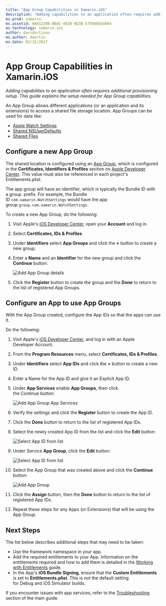 ```yaml
---
title: "App Group Capabilities in Xamarin.iOS"
description: "Adding capabilities to an application often requires additional provisioning setup. This guide explains the setup needed for App Group capabilities."
ms.prod: xamarin
ms.assetid: 0A61220B-BBAC-492B-9D3B-578986E64064
ms.technology: xamarin-ios
author: davidortinau
ms.author: daortin
ms.date: 03/15/2017
---
```


# App Group Capabilities in Xamarin.iOS

_Adding capabilities to an application often requires additional provisioning setup. This guide explains the setup needed for App Group capabilities._

An App Group allows different applications (or an application and its extensions) to access a shared file storage location. App Groups can be used for data like:

* [Apple Watch Settings](~/ios/watchos/app-fundamentals/settings.md)
* [Shared NSUserDefaults](~/ios/app-fundamentals/user-defaults.md)
* [Shared Files](~/ios/watchos/app-fundamentals/parent-app.md#files)

## Configure a new App Group

The shared location is configured using an [App Group](https://developer.apple.com/library/content/documentation/Miscellaneous/Reference/EntitlementKeyReference/Chapters/EnablingAppSandbox.html#//apple_ref/doc/uid/TP40011195-CH4-SW19), which is configured in the **Certificates, Identifiers & Profiles** section on [Apple Developer Center](https://developer.apple.com/account/). This value must also be referenced in each project's Entitlements.plist.

The app group will have an identifier, which is typically the Bundle ID with a group. prefix. For example, the Bundle ID `com.xamarin.WatchSettings` would have the app group `group.com.xamarin.WatchSettings`.

To create a new App Group, do the following:

1. Visit Apple's [iOS Developer Center](https://developer.apple.com/account/), open your **Account** and log in.
2. Select **Certificates, IDs & Profiles**.
3. Under **Identifiers** select **App Groups** and click the **+** button to create a new group.
4. Enter a **Name** and an **Identifier** for the new group and click the **Continue** button: 
   
    ![Add App Group details](app-groups-capabilities-images/image52.png)

5. Click the **Register** button to create the group and the **Done** to return to the list of registered App Groups.

## Configure an App to use App Groups

With the App Group created, configure the App IDs so that the apps can use it.

Do the following:

1. Visit Apple's [iOS Developer Center](https://developer.apple.com/account/), and log in with an Apple Developer Account.
2. From the **Program Resources** menu, select **Certificates, IDs & Profiles**.
3. Under **Identifiers** select **App IDs** and click the **+** button to create a new ID.
4. Enter a Name for the App ID and give it an Explicit App ID.
5. Under **App Services** enable **App Groups**, then click the Continue button:

    ![Add App Group App Services](app-groups-capabilities-images/image53.png)

6. Verify the settings and click the **Register** button to create the App ID.
7. Click the **Done** button to return to the list of registered App IDs.
8. Select the newly created App ID from the list and click the **Edit** button:

    ![Select App ID from list](app-groups-capabilities-images/image54.png)

9. Under Service **App Group**, click the **Edit** button:

    ![Select App ID from list](app-groups-capabilities-images/image55.png)

10. Select the App Group that was created above and click the **Continue** button:

    ![Add App Group](app-groups-capabilities-images/image56.png)

11. Click the **Assign** button, then the **Done** button to return to the list of registered App IDs.
12. Repeat these steps for any Apps (or Extensions) that will be using the App Group.

## Next Steps

The list below describes additional steps that may need to be taken:

* Use the framework namespace in your app.
* Add the required entitlements to your App. Information on the entitlements required and how to add them is detailed in the [Working with Entitlements](~/ios/deploy-test/provisioning/entitlements.md) guide.
* In the App's **iOS Bundle Signing**, ensure that the **Custom Entitlements** is set to **Entitlements.plist**. This is _not_ the default setting for Debug and iOS Simulator builds.

If you encounter issues with app services, refer to the [Troubleshooting](~/ios/deploy-test/provisioning/capabilities/index.md) section of the main guide.
